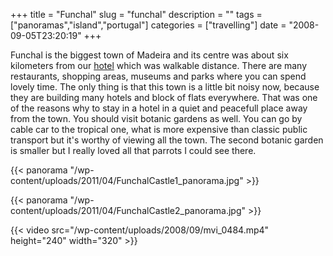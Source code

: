 +++
title = "Funchal"
slug = "funchal"
description = ""
tags = ["panoramas","island","portugal"]
categories = ["travelling"]
date = "2008-09-05T23:20:19"
+++

Funchal is the biggest town of Madeira and its centre was about six kilometers from our <a
title="Hotel Orca Praia" href="http://www.ajka-andrej.com/2008/09/05/hotel-orca-praia/">hotel</a>
which was walkable distance. There are many restaurants, shopping areas, museums and parks where
you can spend lovely time. The only thing is that this town is a little bit noisy now, because they are building many hotels
and block of flats everywhere. That was one of the reasons why to stay in a hotel in a quiet and
peacefull place away from the town. You should visit botanic gardens as well. You can go by cable
car to the tropical one, what is more expensive than classic public transport but it's worthy of
viewing all the town. The second botanic garden is smaller but I really loved all that parrots I
could see there.

{{< panorama "/wp-content/uploads/2011/04/FunchalCastle1_panorama.jpg"  >}}

{{< panorama "/wp-content/uploads/2011/04/FunchalCastle2_panorama.jpg"  >}}


{{< video src="/wp-content/uploads/2008/09/mvi_0484.mp4" height="240" width="320" >}}


